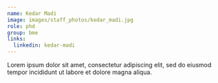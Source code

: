 ```yaml
---
name: Kedar Madi
image: images/staff_photos/kedar_madi.jpg
role: phd
group: bme
links:
  linkedin: kedar-madi
---
```


Lorem ipsum dolor sit amet, consectetur adipiscing elit, sed do eiusmod tempor incididunt ut labore et dolore magna aliqua.
